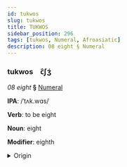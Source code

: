 ```yaml
---
id: tukwos
slug: tukwos
title: TUKWOS
sidebar_position: 296
tags: [tukwos, Numeral, Afroasiatic]
description: 08 eight § Numeral
---
```


### tukwos&emsp;<span kind="abugida">c̑ʃʒ́</span>

*08 eight* **§** [Numeral](../../tags/Numeral)

**IPA**: /ˈtʌk.wɑs/

**Verb**: to be eight

**Noun**: eight

**Modifier**: eighth

<details>
    <summary>Origin</summary>
    Hausa takwàs [tə́.kʷàs]<br/>
    <em>Afroasiatic Language Family</em>
</details>